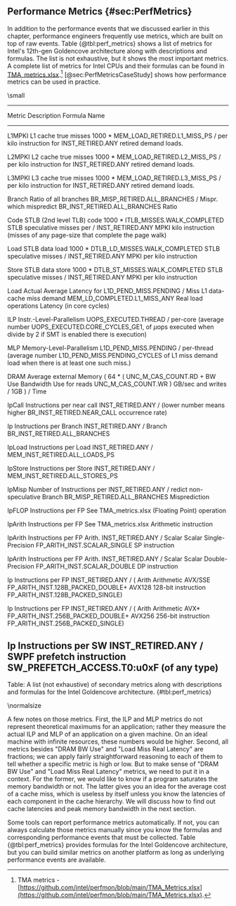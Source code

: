 ## Performance Metrics {#sec:PerfMetrics}

In addition to the performance events that we discussed earlier in this chapter, performance engineers frequently use metrics, which are built on top of raw events. Table {@tbl:perf_metrics} shows a list of metrics for Intel's 12th-gen Goldencove architecture along with descriptions and formulas. The list is not exhaustive, but it shows the most important metrics. A complete list of metrics for Intel CPUs and their formulas can be found in [TMA_metrics.xlsx](https://github.com/intel/perfmon/blob/main/TMA_Metrics.xlsx).[^1] [@sec:PerfMetricsCaseStudy] shows how performance metrics can be used in practice.

\small

--------------------------------------------------------------------------
Metric  Description                   Formula
Name           
------- -------------------------- ---------------------------------------
L1MPKI  L1 cache true misses       1000 * MEM_LOAD_RETIRED.L1_MISS_PS /
        per kilo instruction for   INST_RETIRED.ANY
        retired demand loads.      

L2MPKI  L2 cache true misses       1000 * MEM_LOAD_RETIRED.L2_MISS_PS /
        per kilo instruction for   INST_RETIRED.ANY
        retired demand loads.      

L3MPKI  L3 cache true misses       1000 * MEM_LOAD_RETIRED.L3_MISS_PS /
        per kilo instruction for   INST_RETIRED.ANY
        retired demand loads.                

Branch  Ratio of all branches      BR_MISP_RETIRED.ALL_BRANCHES / 
Mispr.  which mispredict           BR_INST_RETIRED.ALL_BRANCHES
Ratio  

Code    STLB (2nd level TLB) code  1000 * ITLB_MISSES.WALK_COMPLETED 
STLB    speculative misses per     / INST_RETIRED.ANY
MPKI    kilo instruction (misses 
        of any page-size that 
        complete the page walk)

Load    STLB data load             1000 * DTLB_LD_MISSES.WALK_COMPLETED 
STLB    speculative misses         / INST_RETIRED.ANY
MPKI    per kilo instruction

Store   STLB data store            1000 * DTLB_ST_MISSES.WALK_COMPLETED 
STLB    speculative misses         / INST_RETIRED.ANY
MPKI    per kilo instruction

Load    Actual Average Latency for L1D_PEND_MISS.PENDING / 
Miss    L1 data-cache miss demand  MEM_LD_COMPLETED.L1_MISS_ANY
Real    load operations 
Latency (in core cycles)

ILP     Instr.-Level-Parallelism   UOPS_EXECUTED.THREAD / 
        per-core (average number   UOPS_EXECUTED.CORE_CYCLES_GE1,
        of $\mu$ops executed when      divide by 2 if SMT is enabled
        there is execution) 

MLP     Memory-Level-Parallelism   L1D_PEND_MISS.PENDING / 
        per-thread (average number L1D_PEND_MISS.PENDING_CYCLES
        of L1 miss demand load 
        when there is at least one
        such miss.)

DRAM    Average external Memory    ( 64 * ( UNC_M_CAS_COUNT.RD + 
BW Use  Bandwidth Use for reads             UNC_M_CAS_COUNT.WR ) 
GB/sec  and writes                 / 1GB ) / Time

IpCall  Instructions per near call INST_RETIRED.ANY / 
        (lower number means higher BR_INST_RETIRED.NEAR_CALL
        occurrence rate)

Ip      Instructions per Branch    INST_RETIRED.ANY / 
Branch                             BR_INST_RETIRED.ALL_BRANCHES

IpLoad  Instructions per Load      INST_RETIRED.ANY / 
                                   MEM_INST_RETIRED.ALL_LOADS_PS

IpStore Instructions per Store     INST_RETIRED.ANY / 
                                   MEM_INST_RETIRED.ALL_STORES_PS

IpMisp  Number of Instructions per INST_RETIRED.ANY / 
redict  non-speculative Branch     BR_MISP_RETIRED.ALL_BRANCHES
        Misprediction

IpFLOP  Instructions per FP        See TMA_metrics.xlsx
        (Floating Point) operation 

IpArith Instructions per FP        See TMA_metrics.xlsx
        Arithmetic instruction
                
IpArith Instructions per FP Arith. INST_RETIRED.ANY / 
Scalar  Scalar Single-Precision    FP_ARITH_INST.SCALAR_SINGLE
SP      instruction 

IpArith Instructions per FP Arith. INST_RETIRED.ANY / 
Scalar  Scalar Double-Precision    FP_ARITH_INST.SCALAR_DOUBLE
DP      instruction 

Ip      Instructions per FP        INST_RETIRED.ANY / (
Arith   Arithmetic AVX/SSE         FP_ARITH_INST.128B_PACKED_DOUBLE+
AVX128  128-bit instruction        FP_ARITH_INST.128B_PACKED_SINGLE)

Ip      Instructions per FP        INST_RETIRED.ANY / ( 
Arith   Arithmetic AVX*            FP_ARITH_INST.256B_PACKED_DOUBLE+
AVX256  256-bit instruction        FP_ARITH_INST.256B_PACKED_SINGLE)

Ip      Instructions per SW        INST_RETIRED.ANY / 
SWPF    prefetch instruction       SW_PREFETCH_ACCESS.T0:u0xF
        (of any type)
--------------------------------------------------------------------------

Table: A list (not exhaustive) of secondary metrics along with descriptions and formulas for the Intel Goldencove architecture. {#tbl:perf_metrics}

\normalsize

A few notes on those metrics. First, the ILP and MLP metrics do not represent theoretical maximums for an application; rather they measure the actual ILP and MLP of an application on a given machine. On an ideal machine with infinite resources, these numbers would be higher. Second, all metrics besides "DRAM BW Use" and "Load Miss Real Latency" are fractions; we can apply fairly straightforward reasoning to each of them to tell whether a specific metric is high or low. But to make sense of "DRAM BW Use" and "Load Miss Real Latency" metrics, we need to put it in a context. For the former, we would like to know if a program saturates the memory bandwidth or not. The latter gives you an idea for the average cost of a cache miss, which is useless by itself unless you know the latencies of each component in the cache hierarchy. We will discuss how to find out cache latencies and peak memory bandwidth in the next section.

Some tools can report performance metrics automatically. If not, you can always calculate those metrics manually since you know the formulas and corresponding performance events that must be collected. Table {@tbl:perf_metrics} provides formulas for the Intel Goldencove architecture, but you can build similar metrics on another platform as long as underlying performance events are available.

[^1]: TMA metrics - [https://github.com/intel/perfmon/blob/main/TMA_Metrics.xlsx](https://github.com/intel/perfmon/blob/main/TMA_Metrics.xlsx).